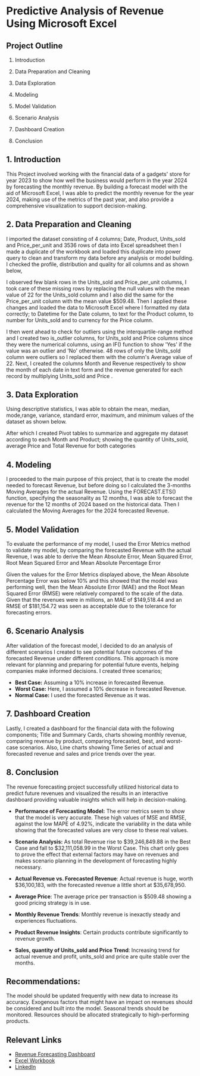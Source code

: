# Predictive Analysis of Revenue Using Microsoft Excel

## Project Outline
1. Introduction

2. Data Preparation and Cleaning

3. Data Exploration

4. Modeling

5. Model Validation

6. Scenario Analysis
   
7. Dashboard Creation
  
8. Conclusion

## 1. Introduction
This Project involved working with the financial data of a gadgets' store for year 2023 to show how well the business would perform in the year 2024 by forecasting the monthly revenue. By building a forecast model with the aid of Microsoft Excel, I was able to predict the monthly revenue for the year 2024, making use of the metrics of the past year, and also provide a comprehensive visualization to support decision-making.

## 2. Data Preparation and Cleaning 
I imported the dataset consisting of 4 columns; Date, Product, Units_sold and Price_per_unit and 3536 rows of data into Excel spreadsheet then I made a duplicate of the workbook and loaded this duplicate into power query to clean and transform my data before any analysis or model building. I checked the profile, distribution and quality for all columns and as shown below, 


I observed few blank rows in the Units_sold and Price_per_unit columns, I took care of these missing rows by replacing the null values with the mean value of 22 for the Units_sold column and I also did the same for the Price_per_unit column with the mean value $509.48. Then I applied these changes and loaded the data to Microsoft Excel where I formatted my data correctly; to Datetime for the Date column, to text for the Product column, to number for Units_sold and to currency for the Price column.

I then went ahead to check for outliers using the interquartile-range method and I created two is_outlier columns, for Units_sold and Price columns since they were the numerical columns, using an IF() function to show 'Yes' if the value was an outlier and 'No' otherwise. 48 rows of only the Units_sold column were outliers so I replaced them with the column's Average value of 22.
Next, I created the columns Month and Revenue respectively to show the month of each date in text form and the revenue generated for each record by multiplying Units_sold and Price .

## 3. Data Exploration
Using descriptive statistics, I was able to obtain the mean, median, mode,range, variance, standard error, maximum, and minimum values of the dataset as shown below.

After which I created Pivot tables to summarize and aggregate my dataset according to each Month and Product; showing the quantity of Units_sold, average Price and Total Revenue for both categories

## 4. Modeling 
I proceeded to the main purpose of this project, that is to create the model needed to forecast Revenue, but before doing so I calculated the 3-months Moving Averages for the actual Revenue. Using the FORECAST.ETS() function, specifying the seasonality as 12 months, I was able to forecast the revenue for the 12 months of 2024 based on the historical data. Then I calculated the Moving Averages for the 2024 forecasted Revenue.

## 5. Model Validation
To evaluate the performance of my model, I used the Error Metrics method to validate my model, by comparing the forecasted Revenue with the actual Revenue, I was able to derive the Mean Absolute Error, Mean Squared Error, Root Mean Squared Error and Mean Absolute Percentage Error

Given the values for the Error Metrics displayed above, the Mean Absolute Percentage Error was below 10% and this showed that the model was performing well, then the Mean Absolute Error (MAE) and the Root Mean Squared Error (RMSE) were relatively compared to the scale of the data. Given that the revenues were in millions, an MAE of $149,518.44 and an RMSE of $181,154.72 was seen as acceptable due to the tolerance for forecasting errors.

## 6. Scenario Analysis
After validation of the forecast model, I decided to do an analysis of different scenarios I created to see potential future outcomes of the forecasted Revenue under different conditions. This approach is more relevant for planning and preparing for potential future events, helping companies make informed decisions.
 I created three scenarios;
- **Best Case:** Assuming a 10% increase in forecasted Revenue.
- **Worst Case:** Here, I assumed a 10% decrease in forecasted Revenue.
- **Normal Case:** I used the forecasted Revenue as it was.

## 7. Dashboard Creation 
Lastly, I created a dashboard for the financial data with the following components; Title and Summary Cards, charts showing monthly revenue, comparing revenue by product, comparing forecasted, best, and worst-case scenarios. Also, Line charts showing Time Series of actual and forecasted revenue and sales and price trends over the year.

## 8. Conclusion
The revenue forecasting project successfully utilized historical data to predict future revenues and visualized the results in an interactive dashboard providing valuable insights which will help in decision-making. 

- **Performance of Forecasting Model:**
The error metrics seem to show that the model is very accurate. These high values of MSE and RMSE, against the low MAPE of 4.92%, indicate the variability in the data while showing that the forecasted values are very close to these real values.

- **Scenario Analysis:**
As total Revenue rise to $39,246,849.88 in the Best Case and fall to $32,111,058.99 in the Worst Case. This chart only goes to prove the effect that external factors may have on revenues and makes scenario planning in the development of forecasting highly necessary.

- **Actual Revenue vs. Forecasted Revenue**:
  Actual revenue is huge, worth $36,100,183, with the forecasted revenue a little short at $35,678,950.

- **Average Price**:
 The average price per transaction is $509.48 showing a good pricing strategy is in use.

- **Monthly Revenue Trends**:
 Monthly revenue is inexactly steady and experiences fluctuations.

- **Product Revenue Insights**:
Certain products contribute significantly to revenue growth.

- **Sales, quantity of Units_sold and Price Trend**:
   Increasing trend for actual revenue and profit, units_sold and price are quite stable over the months.

## Recommendations:
The model should be updated frequently with new data to increase its accuracy.
Exogenous factors that might have an impact on revenues should be considered and built  into the model.
Seasonal trends should be monitored.
Resources should be allocated strategically to high-performing products.

## Relevant Links
- [Revenue Forecasting Dashboard](https://github.com/OluwanifemiAjayi/Apple-Sentiment-Analysis/blob/main/Reviews_dashboard.jpg?raw=true)
- [Excel Workbook](http://localhost:8888/notebooks/Sentiment%20Analysis%20project.ipynb)
- [LinkedIn](https://www.linkedin.com/in/oluwanifemiii)
